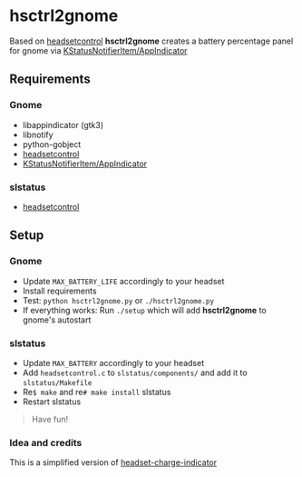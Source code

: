 # hsctrl2gnome

Based on [headsetcontrol](https://github.com/Sapd/HeadsetControl) **hsctrl2gnome** creates a battery percentage panel for gnome via [KStatusNotifierItem/AppIndicator](https://extensions.gnome.org/extension/615/appindicator-support/)

## Requirements
### Gnome

- libappindicator (gtk3)
- libnotify
- python-gobject
- [headsetcontrol](https://github.com/Sapd/HeadsetControl)
- [KStatusNotifierItem/AppIndicator](https://extensions.gnome.org/extension/615/appindicator-support/)

### slstatus
- [headsetcontrol](https://github.com/Sapd/HeadsetControl)

## Setup

### Gnome
- Update `MAX_BATTERY_LIFE` accordingly to your headset
- Install requirements
- Test: `python hsctrl2gnome.py` or `./hsctrl2gnome.py`
- If everything works: Run `./setup` which will add **hsctrl2gnome** to gnome's autostart

### slstatus
- Update `MAX_BATTERY` accordingly to your headset
- Add `headsetcontrol.c` to `slstatus/components/` and add it to `slstatus/Makefile`
- Re`$ make` and re`# make install` slstatus
- Restart slstatus

> Have fun!

### Idea and credits

This is a simplified version of [headset-charge-indicator](https://github.com/centic9/headset-charge-indicator)
